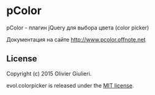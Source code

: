 # pColor
pColor - плагин jQuery для выбора цвета (color picker)

Документация на сайте http://www.pcolor.offnote.net

## License

Copyright (c) 2015 Olivier Giulieri.

evol.colorpicker is released under the [MIT license](https://github.com/offnote/pColor/blob/master/LICENSE.md).

